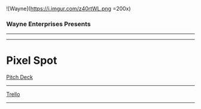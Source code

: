 ![Wayne](https://i.imgur.com/z40rtWL.png =200x)

### Wayne Enterprises Presents   
___
___   
   
# Pixel Spot    

[Pitch Deck]()
___
[Trello](https://trello.com/b/KkLQVJFb/pixel-spot)
___
